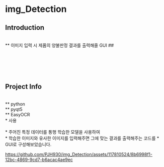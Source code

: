# img_Detection

## Introduction

</br>
** 이미지 입력 시 제품의 양불판정 결과를 출력해줄 GUI ## </br>

</br></br></br></br>
## Project Info

</br>
** python</br>
** pyqt5</br>
** EasyOCR</br>
* 사용
</br>
</br>
* 주어진 특정 데이터를 통행 학습한 모델을 사용하여</br>
* 학습한 이미지와 유사한 이미지를 입력해주면 그에 맞는 결과를 출력해주는 코드를
* GUI로 구성해보았습니다. </br>








https://github.com/PJH930/img_Detection/assets/117810524/8b6998f1-12bc-4869-9cd7-b6acac4ae9ec














</br></br>











